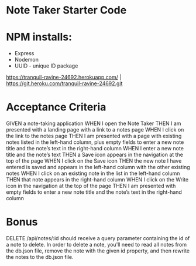 # Note Taker Starter Code

# NPM installs:
- Express
- Nodemon
- UUID - unique ID package



https://tranquil-ravine-24692.herokuapp.com/ | https://git.heroku.com/tranquil-ravine-24692.git




# Acceptance Criteria
GIVEN a note-taking application
WHEN I open the Note Taker
THEN I am presented with a landing page with a link to a notes page
WHEN I click on the link to the notes page
THEN I am presented with a page with existing notes listed in the left-hand column, plus empty fields to enter a new note title and the note’s text in the right-hand column
WHEN I enter a new note title and the note’s text
THEN a Save icon appears in the navigation at the top of the page
WHEN I click on the Save icon
THEN the new note I have entered is saved and appears in the left-hand column with the other existing notes
WHEN I click on an existing note in the list in the left-hand column
THEN that note appears in the right-hand column
WHEN I click on the Write icon in the navigation at the top of the page
THEN I am presented with empty fields to enter a new note title and the note’s text in the right-hand column

# Bonus
DELETE /api/notes/:id should receive a query parameter containing the id of a note to delete. 
In order to delete a note, you'll need to read all notes from the db.json file, remove the note with the given id property, and then rewrite the notes to the db.json file.